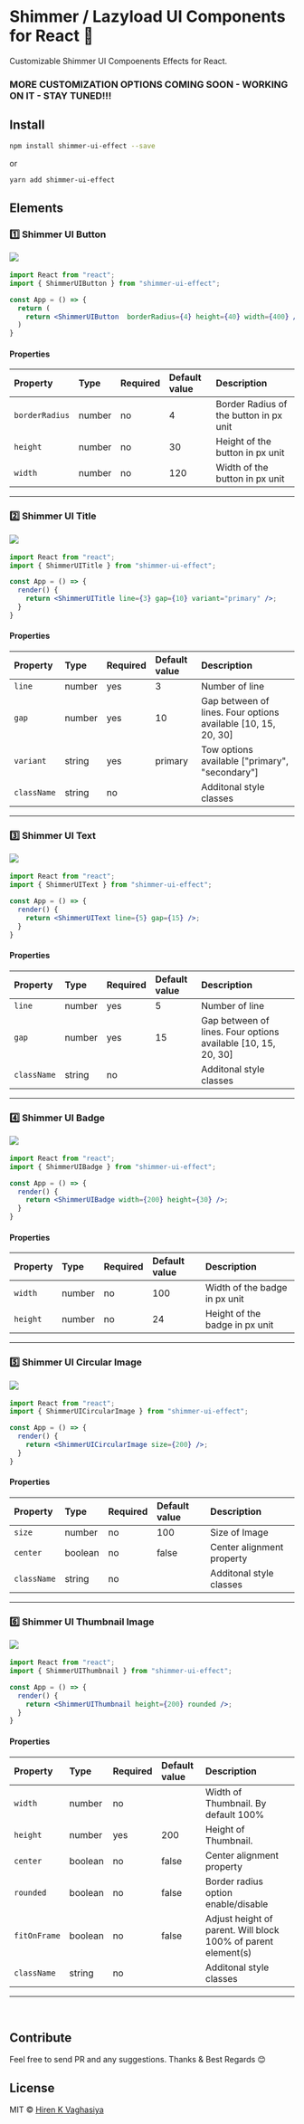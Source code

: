# Shimmer / Lazyload UI Components for React 🚀

Customizable Shimmer UI Compoenents Effects for React.

### MORE CUSTOMIZATION OPTIONS COMING SOON - WORKING ON IT - STAY TUNED!!!

## Install

```bash
npm install shimmer-ui-effect --save
```

or

```bash
yarn add shimmer-ui-effect
```

## Elements

### 1️⃣ Shimmer UI Button

<kbd>
<img src="./extra-files/ShimmerUIButton.png" />
</kbd>
&nbsp;
&nbsp;

```jsx
import React from "react";
import { ShimmerUIButton } from "shimmer-ui-effect";

const App = () => {
  return (
    return <ShimmerUIButton  borderRadius={4} height={40} width={400} />;
  )
}
```

#### Properties

| Property | Type   | Required | Default value | Description                                |
| :------- | :----- | :------- | :------------ | :----------------------------------------- |
| `borderRadius`   | number | no      | 4            | Border Radius of the button in px unit |
| `height`   | number | no      | 30            | Height of the button in px unit |
| `width`   | number | no      | 120            | Width of the button in px unit |

---

### 2️⃣ Shimmer UI Title

<kbd>
<img src="./extra-files/ShimmerUITitle.png" />
</kbd>
&nbsp;
&nbsp;

```jsx
import React from "react";
import { ShimmerUITitle } from "shimmer-ui-effect";

const App = () => {
  render() {
    return <ShimmerUITitle line={3} gap={10} variant="primary" />;
  }
}
```

#### Properties

| Property    | Type   | Required | Default value | Description                                                   |
| :---------- | :----- | :------- | :------------ | :------------------------------------------------------------ |
| `line`      | number | yes      | 3             | Number of line                                                |
| `gap`       | number | yes      | 10            | Gap between of lines. Four options available [10, 15, 20, 30] |
| `variant`   | string | yes      | primary       | Tow options available ["primary", "secondary"]                |
| `className` | string | no       |               | Additonal style classes                                       |

---

### 3️⃣ Shimmer UI Text

<kbd>
<img src="./extra-files/ShimmerUIText.png" />
</kbd>
&nbsp;
&nbsp;

```jsx
import React from "react";
import { ShimmerUIText } from "shimmer-ui-effect";

const App = () => {
  render() {
    return <ShimmerUIText line={5} gap={15} />;
  }
}
```

#### Properties

| Property    | Type   | Required | Default value | Description                                                   |
| :---------- | :----- | :------- | :------------ | :------------------------------------------------------------ |
| `line`      | number | yes      | 5             | Number of line                                                |
| `gap`       | number | yes      | 15            | Gap between of lines. Four options available [10, 15, 20, 30] |
| `className` | string | no       |               | Additonal style classes                                       |

---

### 4️⃣ Shimmer UI Badge

<kbd>
<img src="./extra-files/ShimmerUIBadge.png" />
</kbd>
&nbsp;
&nbsp;

```jsx
import React from "react";
import { ShimmerUIBadge } from "shimmer-ui-effect";

const App = () => {
  render() {
    return <ShimmerUIBadge width={200} height={30} />;
  }
}
```

#### Properties

| Property    | Type   | Required | Default value | Description                                                   |
| :---------- | :----- | :------- | :------------ | :------------------------------------------------------------ |
| `width`      | number | no      | 100             | Width of the badge in px unit                                                |
| `height`       | number | no      | 24            | Height of the badge in px unit |

---

### 5️⃣ Shimmer UI Circular Image

<kbd>
<img src="./extra-files/ShimmerUICircularImage.png" />
</kbd>
&nbsp;
&nbsp;

```jsx
import React from "react";
import { ShimmerUICircularImage } from "shimmer-ui-effect";

const App = () => {
  render() {
    return <ShimmerUICircularImage size={200} />;
  }
}
```

#### Properties

| Property    | Type   | Required | Default value | Description                                                   |
| :---------- | :----- | :------- | :------------ | :------------------------------------------------------------ |
| `size`      | number | no      | 100             | Size of Image                                                |
| `center`       | boolean | no      | false            | Center alignment property |
| `className`       | string | no      |             | Additonal style classes |

---

### 6️⃣ Shimmer UI Thumbnail Image

<kbd>
<img src="./extra-files/ShimmerUIThumbnail.png" />
</kbd>
&nbsp;
&nbsp;

```jsx
import React from "react";
import { ShimmerUIThumbnail } from "shimmer-ui-effect";

const App = () => {
  render() {
    return <ShimmerUIThumbnail height={200} rounded />;
  }
}
```

#### Properties

| Property    | Type   | Required | Default value | Description                                                   |
| :---------- | :----- | :------- | :------------ | :------------------------------------------------------------ |
| `width`      | number | no      |              | Width of Thumbnail. By default 100%                            |
| `height`      | number | yes      | 200             | Height of Thumbnail.                            |
| `center`       | boolean | no      | false            | Center alignment property |
| `rounded`       | boolean | no      | false            | Border radius option enable/disable |
| `fitOnFrame`       | boolean | no      | false            | Adjust height of parent. Will block 100% of parent element(s) |
| `className`       | string | no      |             | Additonal style classes |

---

&nbsp;
&nbsp;
&nbsp;
&nbsp;
&nbsp;
&nbsp;

## Contribute

Feel free to send PR and any suggestions. Thanks & Best Regards 😊

## License

MIT &copy; [Hiren K Vaghasiya](https://github.com/hirenkvaghasiya)